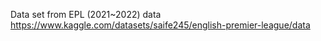 Data set from EPL (2021~2022) data https://www.kaggle.com/datasets/saife245/english-premier-league/data
